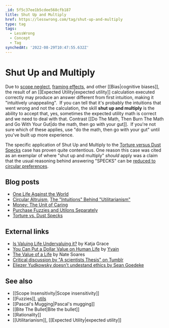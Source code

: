 ```yaml
---
_id: 5f5c37ee1b5cdee568cfb187
title: Shut Up and Multiply
href: https://lesswrong.com/tag/shut-up-and-multiply
type: tag
tags:
  - LessWrong
  - Concept
  - Tag
synchedAt: '2022-08-29T10:47:55.632Z'
---
```

# Shut Up and Multiply

Due to [scope neglect](https://wiki.lesswrong.com/wiki/scope_neglect), [framing effects](https://en.wikipedia.org/wiki/Framing_effect_(psychology)), and other [[Bias|cognitive biases]], the result of an [[Expected Utility|expected utility]] calculation executed correctly may produce an answer different from first intuition, making it "intuitively unappealing".  If you can tell that it's probably the intuitions that went wrong and not the calculation, the skill **shut up and multiply** is the ability to accept that, yes, sometimes the expected utility math is correct and we need to deal with that. Contrast [[Do The Math, Then Burn The Math and Go With Your Gut|do the math, then go with your gut]].  If you're not sure which of these applies, use "do the math, then go with your gut" until you've built up more experience.

The specific application of Shut Up and Multiply to the [Torture versus Dust Specks](http://lesswrong.com/lw/kn/torture_vs_dust_specks/) case has proven quite contentious. One reason this case was cited as an exemplar of where "shut up and multiply" *should* apply was a claim that the usual reasoning behind answering "SPECKS" can be [reduced to circular preferences](https://www.lesswrong.com/posts/4ZzefKQwAtMo5yp99/circular-altruism).

## Blog posts

*   [One Life Against the World](http://lesswrong.com/lw/hx/one_life_against_the_world/)
*   [Circular Altruism](http://lesswrong.com/lw/n3/circular_altruism/), [The "Intuitions" Behind "Utilitarianism"](http://lesswrong.com/lw/n9/the_intuitions_behind_utilitarianism/)
*   [Money: The Unit of Caring](http://lesswrong.com/lw/65/money_the_unit_of_caring/)
*   [Purchase Fuzzies and Utilons Separately](http://lesswrong.com/lw/6z/purchase_fuzzies_and_utilons_separately/)
*   [Torture vs. Dust Specks](http://lesswrong.com/lw/kn/torture_vs_dust_specks/)

## External links

*   [Is Valuing Life Undervaluing it?](http://meteuphoric.wordpress.com/2008/08/17/is-valuing-life-undervaluing-it/) by Katja Grace
*   [You Can Put a Dollar Value on Human Life](http://squid314.livejournal.com/260949.html) by [Yvain](https://wiki.lesswrong.com/wiki/Yvain)
*   [The Value of a Life](http://mindingourway.com/the-value-of-a-life/) by Nate Soares
*   [Critical discussion by "A scientists Thesis" on Tumblr](http://scientiststhesis.tumblr.com/post/108268823040/stormingtheivory-scientiststhesis)
*   [Eliezer Yudkowsky doesn't undestand ethics by Sean Goedeke](https://kierkeguardians.wordpress.com/2013/09/02/eliezer-yudkowsky-doesnt-understand-ethics/comment-page-1/)

## See also

*   [[Scope Insensitivity|Scope insensitivity]]
*   [[Fuzzies]], [utils](https://wiki.lesswrong.com/wiki/utils)
*   [[Pascal's Mugging|Pascal's mugging]]
*   [[Bite The Bullet|Bite the bullet]]
*   [[Rationality]]
*   [[Utilitarianism]], [[Expected Utility|expected utility]]
